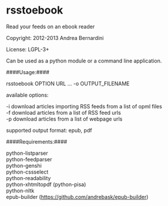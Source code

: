 rsstoebook
==========
Read your feeds on an ebook reader

Copyright: 2012-2013 Andrea Bernardini

License: LGPL-3+

Can be used as a python module or a command line application.

####Usage:####

rsstoebook OPTION URL ... -o OUTPUT_FILENAME

available options:

 -i download articles importing RSS feeds from a list of opml files  
 -f download articles from a list of RSS feed urls  
 -p download articles from a list of webpage urls

supported output format: epub, pdf

####Requirements:####

python-listparser  
python-feedparser  
python-genshi  
python-cssselect  
python-readability  
python-xhtmltopdf (python-pisa)  
python-nltk  
epub-builder (https://github.com/andrebask/epub-builder)

